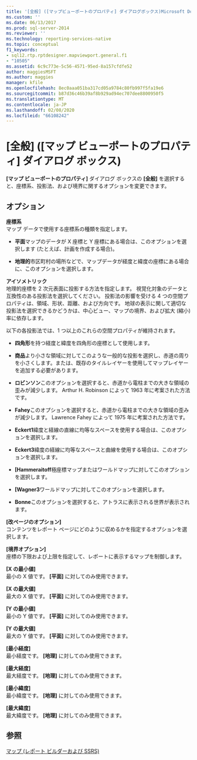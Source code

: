 ```yaml
---
title: '[全般] ([マップビューポートのプロパティ] ダイアログボックス)Microsoft Docs'
ms.custom: ''
ms.date: 06/13/2017
ms.prod: sql-server-2014
ms.reviewer: ''
ms.technology: reporting-services-native
ms.topic: conceptual
f1_keywords:
- sql12.rtp.rptdesigner.mapviewport.general.f1
- "10505"
ms.assetid: 6c9c773e-5c56-4571-95ed-8a157cfdfe52
author: maggiesMSFT
ms.author: maggies
manager: kfile
ms.openlocfilehash: 8ec0aaa051ba317cd05a9784c80fb997f5fa19e6
ms.sourcegitcommit: b87d36c46b39af8b929ad94ec707dee8800950f5
ms.translationtype: MT
ms.contentlocale: ja-JP
ms.lasthandoff: 02/08/2020
ms.locfileid: "66108242"
---
```

# <a name="map-viewport-properties-dialog-box-general"></a>[全般] ([マップ ビューポートのプロパティ] ダイアログ ボックス)
  
  **[マップ ビューポートのプロパティ]** ダイアログ ボックスの **[全般]** を選択すると、座標系、投影法、および境界に関するオプションを変更できます。  
  
## <a name="options"></a>オプション  
 **座標系**  
 マップ データで使用する座標系の種類を指定します。  
  
-   **平面**マップのデータが X 座標と Y 座標にある場合は、このオプションを選択します (たとえば、計画を作成する場合)。  
  
-   **地理的**市区町村の場所などで、マップデータが経度と緯度の座標にある場合に、このオプションを選択します。  
  
 **アイソメトリック**  
 地理的座標を 2 次元表面に投影する方法を指定します。 視覚化対象のデータと互換性のある投影法を選択してください。 投影法の影響を受ける 4 つの空間プロパティは、領域、形状、距離、および方向です。 地球の表示に関して適切な投影法を選択できるかどうかは、中心ビュー、マップの境界、および拡大 (縮小) 率に依存します。  
  
 以下の各投影法では、1 つ以上のこれらの空間プロパティが維持されます。  
  
-   **四角形**を持つ経度と緯度を四角形の座標として使用します。  
  
-   **商品**より小さな領域に対してこのような一般的な投影を選択し、赤道の周りを小さくします。または、既存のタイルレイヤーを使用してマップレイヤーを追加する必要があります。  
  
-   **ロビンソン**このオプションを選択すると、赤道から電柱までの大きな領域の歪みが減少します。 Arthur H. Robinson によって 1963 年に考案された方法です。  
  
-   **Fahey**このオプションを選択すると、赤道から電柱までの大きな領域の歪みが減少します。 Lawrence Fahey によって 1975 年に考案された方法です。  
  
-   **Eckert1**緯度と経線の直線に均等なスペースを使用する場合は、このオプションを選択します。  
  
-   **Eckert3**緯度の経線に均等なスペースと曲線を使用する場合は、このオプションを選択します。  
  
-   **[Hammeraitoff**極座標マップまたはワールドマップに対してこのオプションを選択します。  
  
-   **[Wagner3**ワールドマップに対してこのオプションを選択します。  
  
-   **Bonne**このオプションを選択すると、アトラスに表示される世界が表示されます。  
  
 **[改ページのオプション]**  
 コンテンツをレポート ページにどのように収めるかを指定するオプションを選択します。  
  
 **[境界オプション]**  
 座標の下限および上限を指定して、レポートに表示するマップを制御します。  
  
 **[X の最小値]**  
 最小の X 値です。 
  **[平面]** に対してのみ使用できます。  
  
 **[X の最大値]**  
 最大の X 値です。 
  **[平面]** に対してのみ使用できます。  
  
 **[Y の最小値]**  
 最小の Y 値です。 
  **[平面]** に対してのみ使用できます。  
  
 **[Y の最大値]**  
 最大の Y 値です。 
  **[平面]** に対してのみ使用できます。  
  
 **[最小経度]**  
 最小経度です。 
  **[地理]** に対してのみ使用できます。  
  
 **[最大経度]**  
 最大経度です。 
  **[地理]** に対してのみ使用できます。  
  
 **[最小緯度]**  
 最小緯度です。 
  **[地理]** に対してのみ使用できます。  
  
 **[最大緯度]**  
 最大緯度です。 
  **[地理]** に対してのみ使用できます。  
  
## <a name="see-also"></a>参照  
 [マップ (レポート ビルダーおよび SSRS)](report-design/maps-report-builder-and-ssrs.md)  
  
  
